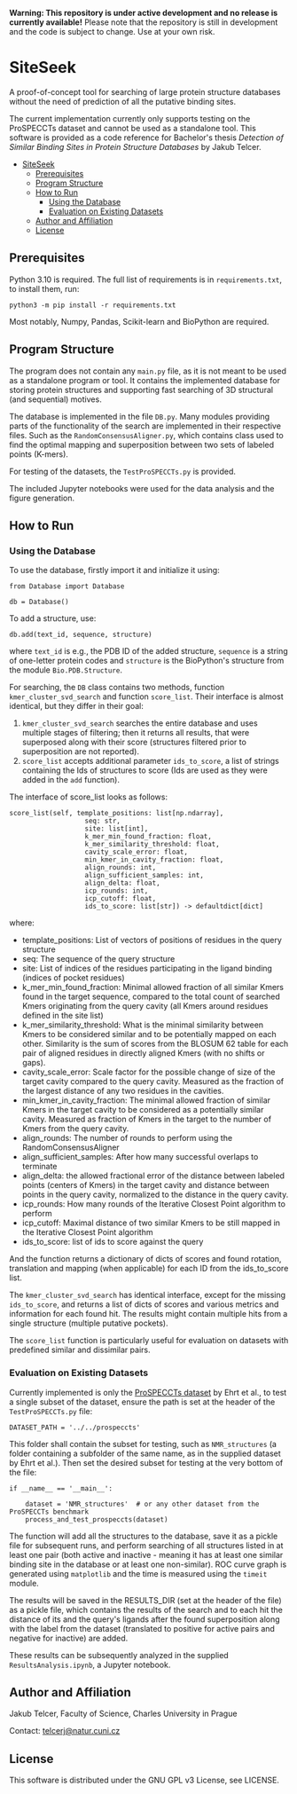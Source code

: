 **Warning: This repository is under active development and no release is currently available!**
Please note that the repository is still in development and the code is subject to change. Use at your own risk.

# SiteSeek

A proof-of-concept tool for searching of large protein structure databases without the need of prediction of all the putative binding sites.

The current implementation currently only supports testing on the ProSPECCTs dataset and cannot be used as a standalone tool.
This software is provided as a code reference for Bachelor's thesis *Detection of Similar Binding Sites in
Protein Structure Databases* by Jakub Telcer.

<!-- TOC -->
* [SiteSeek](#siteseek)
  * [Prerequisites](#prerequisites)
  * [Program Structure](#program-structure)
  * [How to Run](#how-to-run)
    * [Using the Database](#using-the-database)
    * [Evaluation on Existing Datasets](#evaluation-on-existing-datasets)
  * [Author and Affiliation](#author-and-affiliation)
  * [License](#license)
<!-- TOC -->

## Prerequisites

Python 3.10 is required. The full list of requirements is in `requirements.txt`, to install them, run:

`python3 -m pip install -r requirements.txt`

Most notably, Numpy, Pandas, Scikit-learn and BioPython are required.

## Program Structure

The program does not contain any `main.py` file, as it is not meant to be used as a standalone program or tool.
It contains the implemented database for storing protein structures and supporting fast searching of 3D structural
(and sequential) motives. 

The database is implemented in the file `DB.py`. Many modules providing parts of the functionality of the search are
implemented in their respective files. Such as the `RandomConsensusAligner.py`, which contains class used to find the
optimal mapping and superposition between two sets of labeled points (K-mers).

For testing of the datasets, the `TestProSPECCTs.py` is provided.

The included Jupyter notebooks were used for the data analysis and the figure generation.

## How to Run

### Using the Database

To use the database, firstly import it and initialize it using:

```python3
from Database import Database

db = Database()
```

To add a structure, use:

```python3
db.add(text_id, sequence, structure)
```

where `text_id` is e.g., the PDB ID of the added structure, `sequence` is a string of one-letter protein codes 
and `structure` is the BioPython's structure from the module `Bio.PDB.Structure`.

For searching, the `DB` class contains two methods, function `kmer_cluster_svd_search` and function `score_list`.
Their interface is almost identical, but they differ in their goal:

1. `kmer_cluster_svd_search` searches the entire database and uses multiple stages of filtering; then it returns
all results, that were superposed along with their score (structures filtered prior to superposition are not reported).
2. `score_list` accepts additional parameter `ids_to_score`, a list of strings containing the Ids of structures to score
   (Ids are used as they were added in the `add` function).

The interface of score_list looks as follows:

```python3
score_list(self, template_positions: list[np.ndarray],
                   seq: str,
                   site: list[int],
                   k_mer_min_found_fraction: float,
                   k_mer_similarity_threshold: float,
                   cavity_scale_error: float,
                   min_kmer_in_cavity_fraction: float,
                   align_rounds: int,
                   align_sufficient_samples: int,
                   align_delta: float,
                   icp_rounds: int,
                   icp_cutoff: float,
                   ids_to_score: list[str]) -> defaultdict[dict]
```

where:

- template_positions: List of vectors of positions of residues in the query structure
- seq: The sequence of the query structure
- site: List of indices of the residues participating in the ligand binding (indices of pocket residues)
- k_mer_min_found_fraction: Minimal allowed fraction of all similar Kmers found in the target sequence,
        compared to the total count of searched Kmers originating from the query cavity (all Kmers around residues
        defined in the site list)
- k_mer_similarity_threshold: What is the minimal similarity between Kmers to be considered similar and
        to be potentially mapped on each other. Similarity is the sum of scores from the BLOSUM 62 table for each
        pair of aligned residues in directly aligned Kmers (with no shifts or gaps).
- cavity_scale_error: Scale factor for the possible change of size of the target cavity compared to the
        query cavity. Measured as the fraction of the largest distance of any two residues in the cavities.
- min_kmer_in_cavity_fraction: The minimal allowed fraction of similar Kmers in the target cavity to be
        considered as a potentially similar cavity. Measured as fraction of Kmers in the target to the number of Kmers
        from the query cavity.
- align_rounds: The number of rounds to perform using the RandomConsensusAligner
- align_sufficient_samples: After how many successful overlaps to terminate
- align_delta: the allowed fractional error of the distance between labeled points (centers of Kmers) in
        the target cavity and distance between points in the query cavity, normalized to the distance in the query
        cavity.
- icp_rounds: How many rounds of the Iterative Closest Point algorithm to perform
- icp_cutoff: Maximal distance of two similar Kmers to be still mapped in the Iterative Closest Point
        algorithm
- ids_to_score: list of ids to score against the query

And the function returns a dictionary of dicts of scores and found rotation, translation and mapping (when applicable) for
        each ID from the ids_to_score list.

The `kmer_cluster_svd_search` has identical interface, except for the missing `ids_to_score`, and returns a list of dicts of scores and various metrics and information for each found hit. The results might
        contain multiple hits from a single structure (multiple putative pockets).

The `score_list` function is particularly useful for evaluation on datasets with predefined similar and dissimilar pairs.

### Evaluation on Existing Datasets

Currently implemented is only the [ProSPECCTs dataset](https://journals.plos.org/ploscompbiol/article?id=10.1371/journal.pcbi.1006483#sec016)
by Ehrt et al., to test a single subset of the dataset, ensure the path is set at the header of the `TestProSPECCTs.py` file:

```python3
DATASET_PATH = '../../prospeccts'
```

This folder shall contain the subset for testing, such as `NMR_structures` (a folder containing a subfolder of the same name, as in the supplied dataset by Ehrt et al.).
Then set the desired subset for testing at the very bottom of the file:

```python3
if __name__ == '__main__':

    dataset = 'NMR_structures'  # or any other dataset from the ProSPECCTs benchmark
    process_and_test_prospeccts(dataset)
```

The function will add all the structures to the database, save it as a pickle file for subsequent runs, and
perform searching of all structures listed in at least one pair (both active and inactive - meaning it has at least one
similar binding site in the database or at least one non-similar). ROC curve graph is generated using `matplotlib` and the
time is measured using the `timeit` module.

The results will be saved in the RESULTS_DIR (set at the header of the file) as a pickle file, which contains 
the results of the search and to each hit the distance of its and the query's ligands after the found superposition
along with the label from the dataset (translated to positive for active pairs and negative for inactive) are added.

These results can be subsequently analyzed in the supplied `ResultsAnalysis.ipynb`, a Jupyter notebook.

## Author and Affiliation

Jakub Telcer, Faculty of Science, Charles University in Prague

Contact: telcerj@natur.cuni.cz

## License

This software is distributed under the GNU GPL v3 License, see LICENSE.
